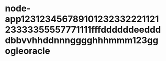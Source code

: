 # node-app12312345678910123233222112123333355557771111fffddddddeeddddbbvvhhddnnngggghhhmmm123ggogleoracle
